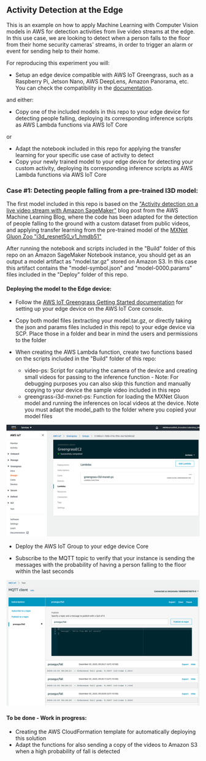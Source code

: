 ## **Activity Detection at the Edge**

This is an example on how to apply Machine Learning with Computer Vision models in AWS for detection activities from live video streams at the edge. In this use case, we are looking to detect when a person falls to the floor from their home security cameras' streams, in order to trigger an alarm or event for sending help to their home.

For reproducing this experiment you will:
* Setup an edge device compatible with AWS IoT Greengrass, such as a Raspberry Pi, Jetson Nano, AWS DeepLens, Amazon Panorama, etc. You can check the compatibility in the [documentation](https://docs.aws.amazon.com/greengrass/latest/developerguide/what-is-gg.html#gg-platforms).

and either:

* Copy one of the included models in this repo to your edge device for detecting people falling, deploying its corresponding inference scripts as AWS Lambda functions via AWS IoT Core

or

* Adapt the notebook included in this repo for applying the transfer learning for your specific use case of activity to detect
* Copy your newly trained model to your edge device for detecting your custom activity, deploying its corresponding inference scripts as AWS Lambda functions via AWS IoT Core

### **Case #1: Detecting people falling from a pre-trained I3D model:**

The first model included in this repo is based on the ["Activity detection on a live video stream with Amazon SageMaker"](https://aws.amazon.com/blogs/machine-learning/activity-detection-on-a-live-video-stream-with-amazon-sagemaker/) blog post from the AWS Machine Learning Blog, where the code has been adapted for the detection of people falling to the ground with a custom dataset from public videos, and applying transfer learning from the pre-trained model of the [MXNet Gluon Zoo "i3d_resnet50_v1_hmdb51"](https://cv.gluon.ai/model_zoo/action_recognition.html#hmdb51-dataset)

After running the notebook and scripts included in the "Build" folder of this repo on an Amazon SageMaker Notebook instance, you should get as an output a model artifact as "model.tar.gz" stored on Amazon S3. In this case this artifact contains the "model-symbol.json" and "model-0000.params" files included in the "Deploy" folder of this repo.

#### **Deploying the model to the Edge device:**

* Follow the [AWS IoT Greengrass Getting Started documentation](https://docs.aws.amazon.com/greengrass/latest/developerguide/gg-gs.html) for setting up your edge device on the AWS IoT Core console.

* Copy both model files (extracting your model.tar.gz, or directly taking the json and params files included in this repo) to your edge device via SCP. Place those in a folder and bear in mind the users and permissions to the folder

* When creating the AWS Lambda function, create two functions based on the scripts included in the "Build" folder of this repo:
    * video-ps: Script for capturing the camera of the device and creating small videos for passing to the inference function - Note: For debugging purposes you can also skip this function and manually copying to your device the sample video included in this repo
    * greengrass-i3d-mxnet-ps: Function for loading the MXNet Gluon model and running the inferences on local videos at the device. Note you must adapt the model_path to the folder where you copied your model files

<img src="./images/1.png" width="600">

* Deploy the AWS IoT Group to your edge device Core

* Subscribe to the MQTT topic to verify that your instance is sending the messages with the probability of having a person falling to the floor within the last seconds

<img src="./images/2.png" width="600">


#### **To be done - Work in progress:**

* Creating the AWS CloudFormation template for automatically deploying this solution
* Adapt the functions for also sending a copy of the videos to Amazon S3 when a high probability of fall is detected

